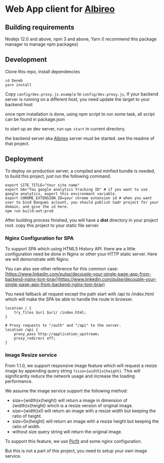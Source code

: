 # Web App client for [Albireo](https://github.com/lordfriend/Albireo)

## Building requirements

Nodejs 12.0 and above, npm 3 and above, Yarn (I recommend this package manager to manage npm packages)

## Development

Clone this repo, install dependencies

```shell
cd Deneb
yarn install
```

Copy `config/dev.proxy.js.example` to `config/dev.proxy.js`, If your backend server is running on a different host, you need update the target to your backend host

once npm installation is done, using npm script to run some task, all script can be found in package.json

to start up an dev server, run `npm start` in current directory.

the backend server aka [Albireo](https://github.com/lordfriend/Albireo) server must be started. see the readme of that project.

## Deployment

To deploy on production server, a compiled and minfied bundle is needed, to build this project, just run the following command.

```shell
export SITE_TITLE="Your site name"
export GA="You google analytics Tracking ID" # if you want to use google analytics, export this environment variable.
export CHROME_EXTENSION_ID=your chrome extension id # when you want user to bind Bangumi account, you should publish Sadr project for your domain, and give the id here.
npm run build:aot:prod
```

After building process finished, you will have a **dist** directory in your project root. copy this project to your static file server.

### Nginx Configuration for SPA

To support SPA which using HTML5 History API. there are a little configuration need be done in Nginx or other your HTTP static server. Here we will
demonstrate with Nginx.

You can also see other reference for this common case: [https://www.linkedin.com/pulse/decouple-your-single-page-app-from-backend-nginx-tom-bray](https://www.linkedin.com/pulse/decouple-your-single-page-app-from-backend-nginx-tom-bray)

You need fallback all request except the path start with /api to /index.html which will make the SPA be able to handle the route in browser.

```
location / {
    try_files $uri $uri/ /index.html;
}

# Proxy requests to "/auth" and "/api" to the server.
location /api {
    proxy_pass http://application_upstream;
    proxy_redirect off;
}
```

### Image Resize service

From 1.1.0, we support responsive image feature which will request a resize image by appending query string `?size={width}x{height}`.
This will significantly reduce the network usage and increase the loading performance.

We assume the image service support the following method:

- size={width}x{height} will return a image in dimension of {width}x{height} which is a resize version of original image.
- size={width}x0 will return an image with a resize width but keeping the ratio of height.
- size=0x{height} will return an image with a resize height but keeping the ratio of width.
- without size query string will return the original image.


To support this feature, we use [Picfit](https://github.com/thoas/picfit) and some nginx configuration.

But this is not a part of this project, you need to setup your own image service.